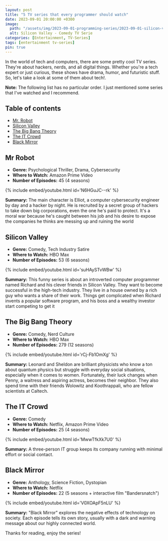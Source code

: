 ```yaml
---
layout: post
title: "5 TV series that every programmer should watch"
date: 2023-09-01 20:00:00 +0300
image:
  path: "/assets/img/2023-09-01-programming-series/2023-09-01-silicon-valley.webp"
  alt: Silicon Valley - Comedy TV Serie
categories: [Entertainment, TV-Series]
tags: [entertainment tv-series]
pin: true
---
```


In the world of tech and computers, there are some pretty cool  TV series. They're about hackers, nerds, and all digital things. Whether you're a tech expert or just curious, these shows have drama, humor, and futuristic stuff. So, let's take a look at some of them about tech!.

__Note:__ The following list has no particular order. I just mentioned some series that I've watched and I recommend.

## Table of contents

* [Mr. Robot](#mr-robot)
* [Silicon Valley](#silicon-valley)
* [The Big Bang Theory](#the-big-bang-theory)
* [The IT Crowd](#the-it-crowd)
* [Black Mirror](#black-mirror)

## Mr Robot

* __Genre:__ Psychological Thriller, Drama, Cybersecurity
* __Where to Watch:__ Amazon Prime Video
* __Number of Episodes:__ 45 (4 seasons)

{% include embed/youtube.html id='N6HGuJC--rk' %}


__Summary:__ The main character is Elliot, a computer cybersecurity engineer by day and a hacker by night. He is recruited by a secret group of hackers to take down big corporations, even the one he's paid to protect. It's a moral war because he's caught between his job and his desire to expose the companies he thinks are messing up and ruining the world


## Silicon Valley

* __Genre:__ Comedy, Tech Industry Satire
* __Where to Watch:__ HBO Max
* __Number of Episodes:__ 53 (6 seasons)

{% include embed/youtube.html id='suHAySTvWBw' %}

__Summary:__ This funny series is about an introverted computer programmer named Richard and his clever friends in Silicon Valley. They want to become successful in the high-tech industry. They live in a house owned by a rich guy who wants a share of their work. Things get complicated when Richard invents a popular software program, and his boss and a wealthy investor start competing to get it


## The Big Bang Theory

* __Genre:__ Comedy, Nerd Culture
* __Where to Watch:__ HBO Max
* __Number of Episodes:__ 279 (12 seasons)


{% include embed/youtube.html id='rCj-Fb1OmXg' %}


__Summary:__ Leonard and Sheldon are brilliant physicists who know a ton about quantum physics but struggle with everyday social situations, especially when it comes to women. Fortunately, their luck changes when Penny, a waitress and aspiring actress, becomes their neighbor. They also spend time with their friends Wolowitz and Koothrappali, who are fellow scientists at Caltech.


## The IT Crowd

* __Genre:__ Comedy
* __Where to Watch:__ Netflix, Amazon Prime Video
* __Number of Episodes:__ 25 (4 seasons)

{% include embed/youtube.html id='MwwTfkXk7U0' %}

__Summary:__ A three-person IT group keeps its company running with minimal effort or social contact. 

## Black Mirror

* __Genre:__ Anthology, Science Fiction, Dystopian
* __Where to Watch:__ Netflix
* __Number of Episodes:__ 22 (5 seasons + interactive film "Bandersnatch")

{% include embed/youtube.html id='V0XOApF5nLU' %}

__Summary:__ "Black Mirror" explores the negative effects of technology on society. Each episode tells its own story, usually with a dark and warning message about our highly connected world.

Thanks for reading, enjoy the series!
